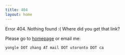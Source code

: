 ```yaml
---
title: 404
layout: home
---
```


Error 404. Nothing found :( Where did you get that link?

Please go to [homepage](/) or email me:

	yongle DOT zhang AT mail DOT utoronto DOT ca

